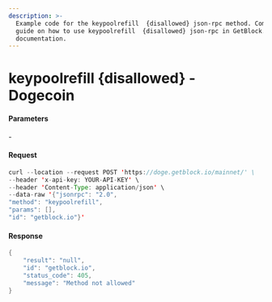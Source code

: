 ```yaml
---
description: >-
  Example code for the keypoolrefill  {disallowed} json-rpc method. Сomplete
  guide on how to use keypoolrefill  {disallowed} json-rpc in GetBlock.io Web3
  documentation.
---
```


# keypoolrefill {disallowed} - Dogecoin

#### Parameters

\-

#### Request

```java
curl --location --request POST 'https://doge.getblock.io/mainnet/' \
--header 'x-api-key: YOUR-API-KEY' \
--header 'Content-Type: application/json' \
--data-raw '{"jsonrpc": "2.0",
"method": "keypoolrefill",
"params": [],
"id": "getblock.io"}'
```

#### Response

```java
{
    "result": "null",
    "id": "getblock.io",
    "status_code": 405,
    "message": "Method not allowed"
}
```
